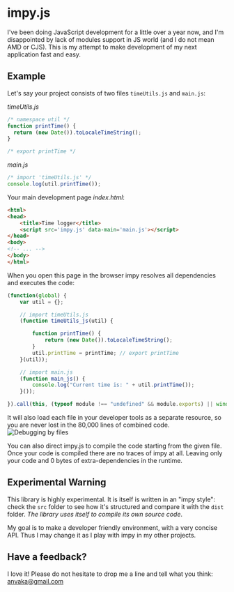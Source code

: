 impy.js
=======

I've been doing JavaScript development for a little over a year now, and I'm disappointed by lack of modules support in JS world (and I do not mean AMD or CJS). This is my attempt to make development of my next application fast and easy.

Example
-------

Let's say your project consists of two files ```timeUtils.js``` and ```main.js```:

*timeUtils.js*
```javascript
/* namespace util */
function printTime() {
  return (new Date()).toLocaleTimeString();
}

/* export printTime */
```

*main.js*
```javascript
/* import 'timeUtils.js' */
console.log(util.printTime());
```

Your main development page *index.html*:
```html
<html>
<head>
    <title>Time logger</title>
    <script src='impy.js' data-main='main.js'></script>
</head>
<body>
<!-- ... -->
</body>
</html>
```

When you open this page in the browser impy resolves all dependencies and executes the code:
```javascript
(function(global) {
    var util = {};

    // import timeUtils.js
    (function timeUtils_js(util) {

        function printTime() {
            return (new Date()).toLocaleTimeString();
        }
        util.printTime = printTime; // export printTime
    }(util));

    // import main.js
    (function main_js() {
        console.log("Current time is: " + util.printTime());
    }());

}).call(this, (typeof module !== "undefined" && module.exports) || window);
```

It will also load each file in your developer tools as a separate resource, so you are never lost in the 80,000 lines of combined code.
![Debugging by files](https://raw.github.com/anvaka/impy.js/master/docs/assets/impy_files.png)

You can also direct impy.js to compile the code starting from the given file. Once your code is compiled there are no traces of impy at all. Leaving only your code and 0 bytes of extra-dependencies in the runtime.

Experimental Warning
--------------------
This library is highly experimental. It is itself is written in an "impy style": check the ```src``` folder to see how it's structured and compare it with the ```dist``` folder. *The library uses itself to compile its own source code*.

My goal is to make a developer friendly environment, with a very concise API. Thus I may change it as I play with impy in my other projects.

Have a feedback? 
----------------
I love it! Please do not hesitate to drop me a line and tell what you think: anvaka@gmail.com
